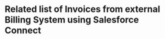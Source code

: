 # Related list of Invoices from external Billing System using Salesforce Connect

![]()

![]()

![]()

